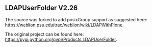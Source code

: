 LDAPUserFolder V2.26 
--------------------

The source was forked to add posixGroup support as suggested here: https://weblion.psu.edu/trac/weblion/wiki/LDAPWithPlone.

The original project can be found here: https://pypi.python.org/pypi/Products.LDAPUserFolder.
